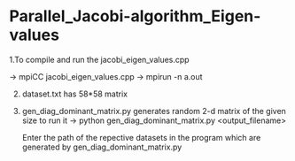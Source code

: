 # Parallel_Jacobi-algorithm_Eigen-values
1.To compile and run the jacobi_eigen_values.cpp 

-> mpiCC jacobi_eigen_values.cpp
-> mpirun -n <number of processors> a.out <size of the matrix>
 
2.  dataset.txt has 58*58 matrix
3.  gen_diag_dominant_matrix.py generates random 2-d matrix of the given size
    to run it -> python gen_diag_dominant_matrix.py <size> <output_filename>
    
    Enter the path of the repective datasets in the program which are generated by gen_diag_dominant_matrix.py
